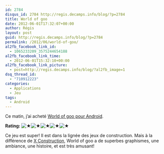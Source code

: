 ```yaml
---
id: 2784
disqus_id: 2784 http://regis.decamps.info/blog/?p=2784
title: World of goo
date: 2012-06-01T17:32:07+00:00
author: Régis
layout: post
guid: http://regis.decamps.info/blog/?p=2784
permalink: /2012/06/world-of-goo/
al2fb_facebook_link_id:
  - 1065233209_3575244654188
al2fb_facebook_link_time:
  - 2012-06-01T15:32:10+00:00
al2fb_facebook_link_picture:
  - post=http://regis.decamps.info/blog/?al2fb_image=1
dsq_thread_id:
  - "710912223"
categories:
  - Applications
  - Jeu
tags:
  - Android
---
```

Ce matin, j’ai acheté [World of goo pour Android](https://play.google.com/store/apps/details?id=com.twodboy.worldofgoofull "World of goo sur Google play").
  


**Rating:** ![&#9733;](/blog/wp-content/plugins/xavins-review-ratings/default/star.png "5/5")![&#9733;](/blog/wp-content/plugins/xavins-review-ratings/default/star.png "5/5")![&#9733;](/blog/wp-content/plugins/xavins-review-ratings/default/star.png "5/5")![&#9733;](/blog/wp-content/plugins/xavins-review-ratings/default/star.png "5/5")![&#9733;](/blog/wp-content/plugins/xavins-review-ratings/default/star.png "5/5") 

Ce jeu est super! Il est dans la lignée des jeux de construction. Mais à la différence de [X Construction](https://play.google.com/store/apps/details?id=de.hms.xconstructionfull "X Construction sur Google play"), World of goo a de superbes graphismes, une ambiance, une histoire, et est très amusant!

<!--more-->
